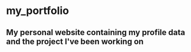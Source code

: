 # my_portfolio

## My personal website containing my profile data and the project I've been working on